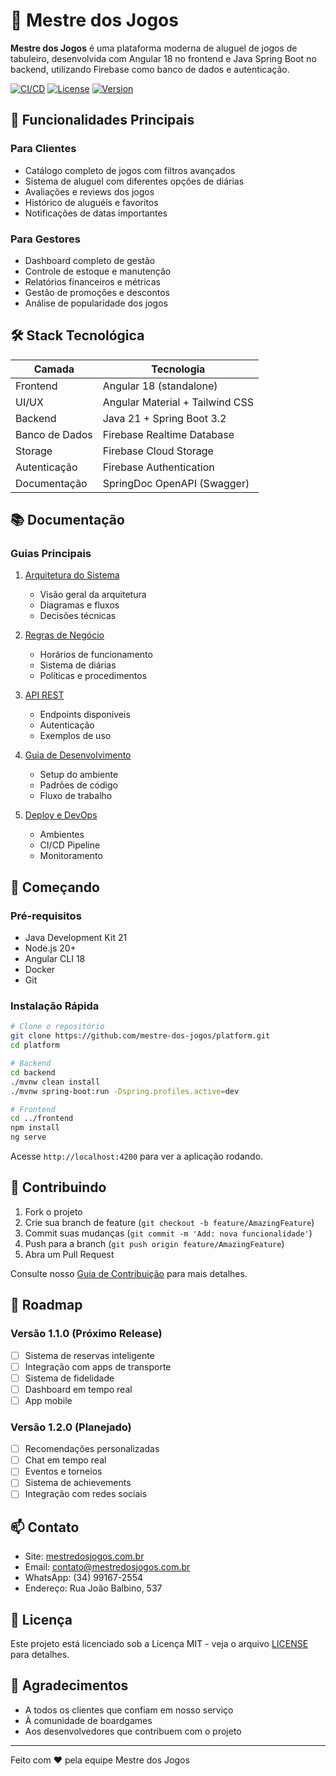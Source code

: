 # 🎲 Mestre dos Jogos

**Mestre dos Jogos** é uma plataforma moderna de aluguel de jogos de tabuleiro, desenvolvida com Angular 18 no frontend e Java Spring Boot no backend, utilizando Firebase como banco de dados e autenticação.

[![CI/CD](https://github.com/mestre-dos-jogos/platform/actions/workflows/main.yml/badge.svg)](https://github.com/mestre-dos-jogos/platform/actions/workflows/main.yml)
[![License](https://img.shields.io/badge/license-MIT-blue.svg)](LICENSE)
[![Version](https://img.shields.io/badge/version-1.0.0-green.svg)](https://github.com/mestre-dos-jogos/platform/releases)

## 🌟 Funcionalidades Principais

### Para Clientes
- Catálogo completo de jogos com filtros avançados
- Sistema de aluguel com diferentes opções de diárias
- Avaliações e reviews dos jogos
- Histórico de aluguéis e favoritos
- Notificações de datas importantes

### Para Gestores
- Dashboard completo de gestão
- Controle de estoque e manutenção
- Relatórios financeiros e métricas
- Gestão de promoções e descontos
- Análise de popularidade dos jogos

## 🛠️ Stack Tecnológica

| Camada         | Tecnologia                               |
|----------------|-------------------------------------------|
| Frontend       | Angular 18 (standalone)                   |
| UI/UX          | Angular Material + Tailwind CSS           |
| Backend        | Java 21 + Spring Boot 3.2                |
| Banco de Dados | Firebase Realtime Database               |
| Storage        | Firebase Cloud Storage                   |
| Autenticação   | Firebase Authentication                  |
| Documentação   | SpringDoc OpenAPI (Swagger)              |

## 📚 Documentação

### Guias Principais
1. [Arquitetura do Sistema](docs/ARQUITETURA.md)
   - Visão geral da arquitetura
   - Diagramas e fluxos
   - Decisões técnicas

2. [Regras de Negócio](docs/REGRAS_NEGOCIO.md)
   - Horários de funcionamento
   - Sistema de diárias
   - Políticas e procedimentos

3. [API REST](docs/API.md)
   - Endpoints disponíveis
   - Autenticação
   - Exemplos de uso

4. [Guia de Desenvolvimento](docs/DESENVOLVIMENTO.md)
   - Setup do ambiente
   - Padrões de código
   - Fluxo de trabalho

5. [Deploy e DevOps](docs/DEPLOYMENT.md)
   - Ambientes
   - CI/CD Pipeline
   - Monitoramento

## 🚀 Começando

### Pré-requisitos
- Java Development Kit 21
- Node.js 20+
- Angular CLI 18
- Docker
- Git

### Instalação Rápida

```bash
# Clone o repositório
git clone https://github.com/mestre-dos-jogos/platform.git
cd platform

# Backend
cd backend
./mvnw clean install
./mvnw spring-boot:run -Dspring.profiles.active=dev

# Frontend
cd ../frontend
npm install
ng serve
```

Acesse `http://localhost:4200` para ver a aplicação rodando.

## 🤝 Contribuindo

1. Fork o projeto
2. Crie sua branch de feature (`git checkout -b feature/AmazingFeature`)
3. Commit suas mudanças (`git commit -m 'Add: nova funcionalidade'`)
4. Push para a branch (`git push origin feature/AmazingFeature`)
5. Abra um Pull Request

Consulte nosso [Guia de Contribuição](CONTRIBUTING.md) para mais detalhes.

## 📅 Roadmap

### Versão 1.1.0 (Próximo Release)
- [ ] Sistema de reservas inteligente
- [ ] Integração com apps de transporte
- [ ] Sistema de fidelidade
- [ ] Dashboard em tempo real
- [ ] App mobile

### Versão 1.2.0 (Planejado)
- [ ] Recomendações personalizadas
- [ ] Chat em tempo real
- [ ] Eventos e torneios
- [ ] Sistema de achievements
- [ ] Integração com redes sociais

## 📫 Contato

- Site: [mestredosjogos.com.br](https://mestredosjogos.com.br)
- Email: contato@mestredosjogos.com.br
- WhatsApp: (34) 99167-2554
- Endereço: Rua João Balbino, 537

## 📄 Licença

Este projeto está licenciado sob a Licença MIT - veja o arquivo [LICENSE](LICENSE) para detalhes.

## 🙏 Agradecimentos

- A todos os clientes que confiam em nosso serviço
- À comunidade de boardgames
- Aos desenvolvedores que contribuem com o projeto

---

Feito com ❤️ pela equipe Mestre dos Jogos

